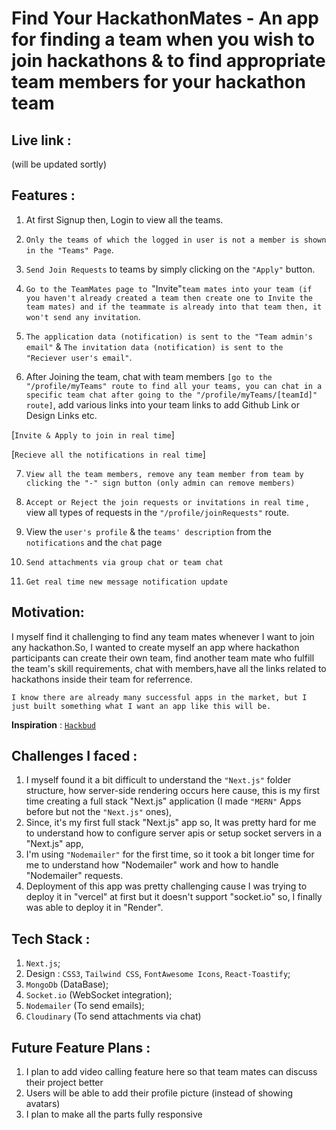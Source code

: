 # Find Your HackathonMates - An app for finding a team when you wish to join hackathons & to find appropriate team members for your hackathon team

## Live link :

(will be updated sortly)

## Features :

1. At first Signup then, Login to view all the teams.

2. `Only the teams of which the logged in user is not a member is shown in the "Teams" Page`.

3. `Send Join Requests` to teams by simply clicking on the `"Apply"` button.

4. `Go to the TeamMates page to `"Invite"` team mates into your team (if you haven't already created a team then create one to Invite the team mates) and if the teammate is already into that team then, it won't send any invitation `.

5. `The application data (notification) is sent to the "Team admin's email"` & `The invitation data (notification) is sent to the "Reciever user's email"`.

6. After Joining the team, chat with team members `[go to the "/profile/myTeams" route to find all your teams, you can chat in a specific team chat after going to the "/profile/myTeams/[teamId]" route]`, add various links into your team links to add Github Link or Design Links etc.

[`Invite & Apply to join in real time`] 

[`Recieve all the notifications in real time`]


7. `View all the team members, remove any team member from team by clicking the "-" sign button (only admin can remove members)`

8. `Accept or Reject the join requests or invitations in real time` , view all types of requests in the `"/profile/joinRequests"` route.

9. View the `user's profile` & the `teams' description` from the `notifications` and the `chat` page

10. `Send attachments via group chat or team chat`

11. `Get real time new message notification update`

## Motivation:

I myself find it challenging to find any team mates whenever I want to join any hackathon.So, I wanted to create myself an app where hackathon participants can create their own team, find another team mate who fulfill the team's skill requirements, chat with members,have all the links related to hackathons inside their team for referrence.


`I know there are already many successful apps in the market, but I just built something what I want an app like this will be.`

**Inspiration** : <a href="https://hack-bud.vercel.app/" target="_blank" > `Hackbud` </a>

## Challenges I faced :

1. I myself found it a bit difficult to understand the `"Next.js"` folder structure, how server-side rendering occurs here cause, this is my first time creating a full stack "Next.js" application (I made `"MERN"` Apps before but not the `"Next.js"` ones),
2. Since, it's my first full stack "Next.js" app so, It was pretty hard for me to understand how to configure server apis or setup socket servers in a "Next.js" app,
3. I'm using `"Nodemailer"` for the first time, so it took a bit longer time for me to understand how "Nodemailer" work and how to handle "Nodemailer" requests.
4. Deployment of this app was pretty challenging cause I was trying to deploy it in "vercel" at first but it doesn't support "socket.io" so, I finally was able to deploy it in "Render".

## Tech Stack :

1. `Next.js`;
2. Design : `CSS3`, `Tailwind CSS`, `FontAwesome Icons`, `React-Toastify`;
3. `MongoDb` (DataBase);
4. `Socket.io` (WebSocket integration);
5. `Nodemailer` (To send emails);
6. `Cloudinary` (To send attachments via chat)


## Future Feature Plans :
1. I plan to add video calling feature here so that team mates can discuss their project better
2. Users will be able to add their profile picture (instead of showing avatars)
3. I plan to make all the parts fully responsive
